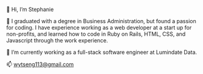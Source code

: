 👋 Hi, I’m Stephanie

🏫 I graduated with a degree in Business Administration, but found a passion for coding. I have experience working as a web developer at a start up for non-profits, and learned how to code in Ruby on Rails, HTML, CSS, and Javascript through the work experience.

🌱 I’m currently working as a full-stack software engineer at Lumindate Data.


📫 wytseng113@gmail.com

<!---
wytseng/wytseng is a ✨ special ✨ repository because its `README.md` (this file) appears on your GitHub profile.
You can click the Preview link to take a look at your changes.
--->
